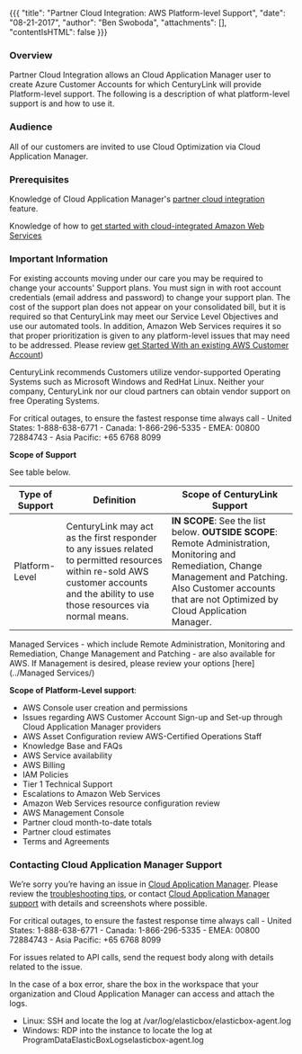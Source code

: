 {{{
  "title": "Partner Cloud Integration: AWS Platform-level Support",
  "date": "08-21-2017",
  "author": "Ben Swoboda",
  "attachments": [],
  "contentIsHTML": false
}}}

### Overview

Partner Cloud Integration allows an Cloud Application Manager user to create Azure Customer Accounts for which CenturyLink will provide Platform-level support. The following is a description of what platform-level support is and how to use it.

### Audience

All of our customers are invited to use Cloud Optimization via Cloud Application Manager.

### Prerequisites

Knowledge of Cloud Application Manager's [partner cloud integration](./partner-cloud-integration.md) feature.

Knowledge of how to [get started with cloud-integrated Amazon Web Services](./partner-cloud-integration-aws-new.md)

### Important Information

For existing accounts moving under our care you may be required to change your accounts' Support plans. You must sign in with root account credentials (email address and password) to change your support plan. The cost of the support plan does not appear on your consolidated bill, but it is required so that CenturyLink may meet our Service Level Objectives and use our automated tools. In addition, Amazon Web Services requires it so that proper prioritization is given to any platform-level issues that may need to be addressed. Please review [get Started With an existing AWS Customer Account](./partner-cloud-integration-aws-existing.md))

CenturyLink recommends Customers utilize vendor-supported Operating Systems such as Microsoft Windows and RedHat Linux. Neither your company, CenturyLink nor our cloud partners can obtain vendor support on free Operating Systems.

For critical outages, to ensure the fastest response time always call
    - United States: 1-888-638-6771
    - Canada: 1-866-296-5335
    - EMEA: 00800 72884743
    - Asia Pacific: +65 6768 8099

**Scope of Support**

See table below.

Type of Support | Definition | Scope of CenturyLink Support
--- | --- | ---
Platform-Level | CenturyLink may act as the first responder to any issues related to permitted resources within re-sold AWS customer accounts and the ability to use those resources via normal means. | **IN SCOPE**: See the list below. **OUTSIDE SCOPE**: Remote Administration, Monitoring and Remediation, Change Management and Patching. Also Customer accounts that are not Optimized by Cloud Application Manager.

Managed Services - which include Remote Administration, Monitoring and Remediation, Change Management and Patching - are also available for AWS. If Management is desired, please review your options [here](../Managed Services/)

**Scope of Platform-Level support**:

  * AWS Console user creation and permissions
  * Issues regarding AWS Customer Account Sign-up and Set-up through Cloud Application Manager providers
  * AWS Asset Configuration review AWS-Certified Operations Staff
  * Knowledge Base and FAQs
  * AWS Service availability
  * AWS Billing
  * IAM Policies
  * Tier 1 Technical Support
  * Escalations to Amazon Web Services
  * Amazon Web Services resource configuration review
  * AWS Management Console
  * Partner cloud month-to-date totals
  * Partner cloud estimates
  * Terms and Agreements


### Contacting Cloud Application Manager Support


We’re sorry you’re having an issue in [Cloud Application Manager](https://www.ctl.io/cloud-application-manager/). Please review the [troubleshooting tips](../Troubleshooting/troubleshooting-tips.md), or contact [Cloud Application Manager support](mailto:incident@CenturyLink.com) with details and screenshots where possible.

For critical outages, to ensure the fastest response time always call
    - United States: 1-888-638-6771
    - Canada: 1-866-296-5335
    - EMEA: 00800 72884743
    - Asia Pacific: +65 6768 8099

For issues related to API calls, send the request body along with details related to the issue.

In the case of a box error, share the box in the workspace that your organization and Cloud Application Manager can access and attach the logs.
* Linux: SSH and locate the log at /var/log/elasticbox/elasticbox-agent.log
* Windows: RDP into the instance to locate the log at ProgramDataElasticBoxLogselasticbox-agent.log
